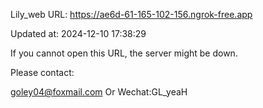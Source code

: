 Lily_web URL: https://ae6d-61-165-102-156.ngrok-free.app

Updated at: 2024-12-10 17:38:29

If you cannot open this URL, the server might be down.

Please contact: 

goley04@foxmail.com Or Wechat:GL_yeaH